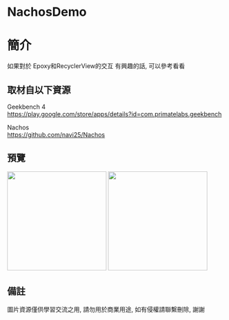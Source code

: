 # NachosDemo

簡介
==================================
如果對於 Epoxy和RecyclerView的交互 有興趣的話, 可以參考看看                                   

取材自以下資源
--------
Geekbench 4                                                                 
https://play.google.com/store/apps/details?id=com.primatelabs.geekbench  

Nachos                                                                 
https://github.com/navi25/Nachos  
                  
預覽
--------
<p align="left">
  <img src="https://i.imgur.com/B4wbMPS.jpg" width="230"/>
  <img src="https://i.imgur.com/yFCcmTN.jpg" width="230"/>
</p> 

備註
--------
圖片資源僅供學習交流之用, 請勿用於商業用途, 如有侵權請聯繫刪除, 謝謝
